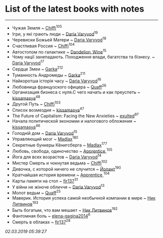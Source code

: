 # List of the latest books with notes
---

* Чужая Земля ~ [Chiffi](users/105/105831994080785626680-google)<sup>105</sup>
* Ігри, у які грають люди ~ [Daria Varyvod](users/829/829893410524253-facebook)<sup>19</sup>
* Черевиски Божьей Матери ~ [Daria Varyvod](users/829/829893410524253-facebook)<sup>18</sup>
* Счастливая Россия ~ [Chiffi](users/105/105831994080785626680-google)<sup>104</sup>
* Автостопом по галактике ~ [Dandelion_Wine](users/586/58602788-vkontakte)<sup>15</sup>
* Чому нації занепадають. Походження влади, багатства та бізнесу. ~ [Daria Varyvod](users/829/829893410524253-facebook)<sup>17</sup>
* Сердце Змеи ~ [Garka](users/115/115753719718250012620-google)<sup>212</sup>
* Туманность Андромеды ~ [Garka](users/115/115753719718250012620-google)<sup>211</sup>
* Найкоротша історія часу ~ [Daria Varyvod](users/829/829893410524253-facebook)<sup>16</sup>
* Любовница французского офицера ~ [Quaff](users/122/12267158-vkontakte)<sup>26</sup>
* Организация бизнеса с нуля.С чего начать и как преуспеть ~ [kissamasya](users/684/68439978-vkontakte)<sup>48</sup>
* Другой Путь ~ [Chiffi](users/105/105831994080785626680-google)<sup>103</sup>
* Список возмездия ~ [kissamasya](users/684/68439978-vkontakte)<sup>47</sup>
* The Future of Capitalism: Facing the New Anxieties ~ [exulted](users/100/100599204551896265722-google)<sup>97</sup>
* Начала политической экономии и налогового обложения ~ [kissamasya](users/684/68439978-vkontakte)<sup>46</sup>
* Голодній дом ~ [Daria Varyvod](users/829/829893410524253-facebook)<sup>15</sup>
* Управляющий мозг ~ [Madlax](users/158/158304782-vkontakte)<sup>180</sup>
* Секретные бункеры Кёнигсберга ~ [Madlax](users/158/158304782-vkontakte)<sup>177</sup>
* Любовь, свобода, одиночество ~ [Apprentice ](users/528/52821952-vkontakte)<sup>105</sup>
* Йога для всех возрастов ~ [Daria Varyvod](users/829/829893410524253-facebook)<sup>14</sup>
* Мистер Смерть и чокнутая ведьма ~ [Chiffi](users/105/105831994080785626680-google)<sup>102</sup>
* Девочка, с которой ничего не случится ~ [Йолант](users/104/104690883692185089260-google)<sup>190</sup>
* Кратчайшая история времени ~ [Apprentice ](users/528/52821952-vkontakte)<sup>104</sup>
* Карты памяти на стол ~ [fir137](users/176/176805114-yandex)<sup>31</sup>
* У війни не жіноче обличчя ~ [Daria Varyvod](users/829/829893410524253-facebook)<sup>13</sup>
* Молот ведьм ~ [Quaff](users/122/12267158-vkontakte)<sup>25</sup>
* Маверик. История успеха самой необычной компании в мире ~ [Ник Литвинов](users/241/241974816-vkontakte)<sup>193</sup>
* Быть богатым, что вам мешает ~ [Ник Литвинов](users/241/241974816-vkontakte)<sup>192</sup>
* Фантомная боль ~ [elena-gagina2014](users/208/208969292-yandex)<sup>6</sup>
* Смерть в облаках ~ [fir137](users/176/176805114-yandex)<sup>28</sup>


_02.03.2019 05:39:27_
